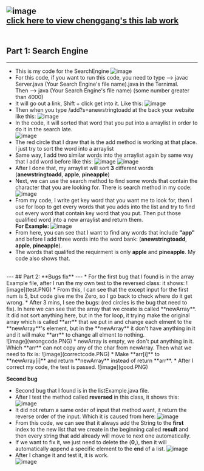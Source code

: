 ![image](Needproof.PNG) <br/>
[click here to view chenggang's **this** lab work](https://chengsitu.github.io/cse15l-lab-reports/lab-report-3-week-3.html)<br/> 
<br/>
---
## Part 1: **Search Engine**
---
* This is my code for the SearchEngine
![image](SearchEngine.PNG)
* For this code, if you want to run this code, you need to type --> javac Server.java (Your Search Engine's file name).java in the Ternimal. <br/>
 Then --> java (Your Search Engine's file name) (some number greater than 4000)
* It will go out a link, Shift + click get into it. Like this:
![image](Somethinglikethis.PNG)
* Then when you type /add?s=anewstringtoadd at the back your website like this:
![image](addwords.PNG)
* In the code, it will sorted that word that you put into a arraylist in order to do it in the search late. <br/>
![image](addmethod.jpg)
* The red circle that I draw that is the add method is working at that place. I just try to sort the word into a arraylist
* Same way, I add two similar words into the arraylist again by same way that I add word before like this:
![image](addwords2.PNG)
![image](addotherwords.PNG)
* After I done that, my arraylist will sort **3** different words (**anewstringtoadd**, **apple**, **pineapple**)
* Next, we can use the search method to find some words that contain the character that you are looking for. There is search method in my code:<br/> 
![image](searchmethod.PNG)
* From my code, I write get key word that you want me to look for, then I use for loop to get every words that you adds into the list and try to find out every word that contain key word that you put. Then put those qualified word into a new arraylist and return them. <br/>
**For Example:**
![image](Searchwords.PNG)
* From here, you can see that I want to find any words that include **"app"** and before I add three words into the word bank: (**anewstringtoadd**, **apple**, **pineapple**). 
* The words that qualifed the requirment is only **apple** and **pineapple**. My code also shows that.
<br/>
---
## Part 2: **Bugs fix**
---
* For the first bug that I found is in the array Example file, after I run the my own test to the reversed class: it shows:
![image](test.PNG)
* From this, I can see that the except input for the first num is 5, but code give me the Zero, so I go back to check where do it get wrong.
* After 3 mins, I see the bugs: (red circles is the bug that need to fix). In here we can see that the array that we create is called **newArray**. It did not sort anything here, but in the for loop, it trying make the original array which is called **arr** that we put in and change each elment to the **newArray**'s element, but in the **newArray** it don't have anything in it and it will make **arr** to change all elment to nothing.  <br/>
![image](wrongcode.PNG)
* newArray is empty, we don't put anything in it. Which **arr** can not copy any of the char from newArray. Then what we need to fix is:
![image](correctcode.PNG)
* Make **arr[i]** to **newArray[i]** and return **newArray** instead of return **arr**.
* After I correct my code, the test is passed.
![image](good.PNG)

**Second bug**
* Second bug that I found is in the listExample.java file.
* After I test the method called **reversed** in this class, it shows this: <br/>
![image](WrongListMethod.PNG)
* It did not return a same order of input that method want, it return the reverse order of the input.  Which it is caused from here:
![image](problem.PNG)
* From this code, we can see that it always add the String to the **first** index to the new list that we create in the beginning called **result** and then every string that add already will move to next one automatically. 
* If we want to fix it, we just need to delete the (**0,**), then it will automatically append a specific element to the **end** of a list.
![image](好的.PNG)
* After I change it and test it, it is work. <br/>
![image](CorrectListTest.PNG)